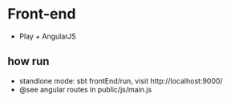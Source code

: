 # Front-end

* Play + AngularJS

## how run

* standlone mode: sbt frontEnd/run, visit http://localhost:9000/
* @see angular routes in  public/js/main.js